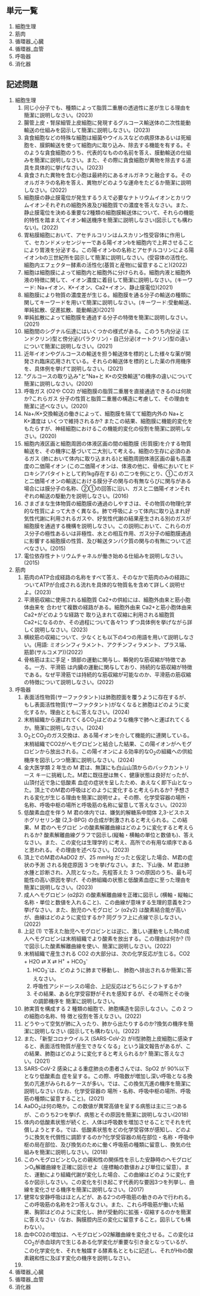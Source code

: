 ## 単元一覧
1. 細胞生理
2. 筋肉
3. 循環器_心臓
4. 循環器_血管
5. 呼吸器
6. 消化器
## 記述問題
1. 細胞生理
	1. 同じ小分子でも、種類によって脂質二重層の透過性に差が生じる理由を簡潔に説明しなさい。(2023)
	2. 腸管上皮・腎尿細管上皮細胞に発現するグルコース輸送体の二次性能動輸送の仕組みを図示して簡潔に説明しなさい。(2023)
	3. 貪食細胞などの特殊な細胞は細菌やウイルスなどの病原体あるいは死細胞を、膜銅輸送を使って細胞内に取り込み、除去する機能を有する。そのような貪食細胞のうち、代表的なものの名前を答え、膜動輸送の仕組みを簡潔に説明しなさい。また、その際に貪食細胞が異物を除去する道具を具体的に挙げなさい。(2023)
	4. 貪食された異物を含む小胞は最終的にあるオルガネラと融合する。そのオルガネラの名称を答え、異物がどのような運命をたどるか簡潔に説明しなさい。(2022)
	5. 細胞膜の静止膜電位が発生するうえで必要なナトリウムイオンとカリウムイオンそれぞれの細胞外液及び細胞質での濃度を答えなさい。また、静止膜電位を決める重要な2種類の細胞膜輸送体について、それらの機能的特性を踏まえてイオン輸送機序を簡潔に説明しなさい(図示しても構わない)。(2022)
	6. 胃粘膜細胞において、アセチルコリンはムスカリン性受容体に作用して、セカンドメッセンジャーである陽イオンbを細胞内で上昇させることにより胃液を分泌する。この陽イオンbの名称とアセチルコリンによる陽イオンbの三世紀所を図示して簡潔に説明しなさい。(受容体の活性化、細胞内エフェクター酵素の活性化(基質と産物)に留意すること)(2022)
	7. 細胞は細胞膜によって細胞内と細胞外に分けられる。細胞内液と細胞外液の特徴に関して、イオン濃度に着目して簡潔に説明しなさい。(キーワード: Na+イオン、K+イオン、Ca2+イオン、静止膜電位)(2021)
	8. 細胞膜により物質の濃度差が生じる。細胞膜を通る分子の輸送の種類に関してキーワードを用いて簡潔に説明しなさい。(キーワード:受動輸送、単純拡散、促進拡散、能動輸送)(2021)
	9. 単純拡散によって細胞膜を通過する分子の特徴を簡潔に説明しなさい。(2021)
	10. 細胞間のシグナル伝達にはいくつかの様式がある。このうち内分泌 (エンドクリン)型と傍分泌(パラクリン)・自己分泌(オートクリン)型の違いについて簡潔に説明しなさい。(2021)
	11. 近年イオンやグルコースの輸送を担う輸送体を標的とした様々な薬が開発され臨床応用されている。それらの輸送体を標的とした薬の作用機序を、具体例を挙げて説明しなさい。(2021)
	12. "グルコースの取り込み"と"Na+と K+の交換輸送"の機序の違いについて簡潔に説明しなさい。(2020)
	13. 呼吸ガス (O2や CO2) が細胞膜の脂質二重層を直接通過できるのは何故か?これらガス 分子の性質と脂質二重層の構造に考慮して、その理由を簡潔に述べなさい。(2020)
	14. Na+/K+交換輸送の働きによって、細胞膜を隔てて細胞内外の Na+とK+濃度は いくつで維持されるか? またこの結果、細胞膜に機能的変化をもたらすが、神経細胞におけるこの機能的変化の役割を簡潔に説明しなさい。(2020)
	15. 細胞内液区画と細胞周囲の体液区画の間の細胞膜 (形質膜)を介する物質輸送を、その機序に基づいて二大別して考える。細胞の生存に必須のあるガス (肺において体内に取り込まれる)と細胞周囲体液区画の最も高濃度の二価陽イオン (この二価陽イオンは、体液の他に、骨格においてヒドロキシアパタイトとして約1kg存在する) の二つを例にとり、①このガスと二価陽イオンの輸送における膜分子の関与の有無ならびに関与がある場合には膜分子の名称、②①の回答に沿い、ガスと二価陽イオンそれぞれの輸送の駆動力を説明しなさい。(2016)
	16. さまざまな生体物質の細胞膜の通過のしやすさは、その物質の物理化学的な性質によって大きく異なる。肺で呼吸によって体内に取り込まれ好気性代謝に利用されるガスや、好気性代謝の結果産生される別のガスが細胞膜を通過する機構を説明しなさい。この説明において、これらのガス分子の極性あるいは非極性、水との相互作用、ガス分子の細胞膜通過に影響する細胞膜の性質、及び輸送タンパク質の関与の有無について述べなさい。(2015)
	17. 電位依存性ナトリウムチャネルが働き始める仕組みを説明しなさい。(2015)
2. 筋肉
	1. 筋肉のATP合成経路の名称をすべて答え、そのなかで筋肉のみの経路についてATPが合成される流れを具体的な物質名を含めて詳しく説明せよ。(2023)
	2. 平滑筋収縮に使用される細胞質 Ca2+の供給には、細胞外由来と筋小胞体由来を 合わせて複数の経路がある。細胞外由来 Ca2+と筋小胞体由来 Ca2+がどのような経路で 取り込まれて収縮に利用される細胞質 Ca2+になるのか、その過程について各々1つ ずつ具体例を挙げながら詳しく説明しなさい。(2023)
	3. 横紋筋の収縮について、少なくとも以下の4つの用語を用いて説明しなさい。(用語: ミオシンフィラメント、アクチンフィラメント、プラス端、筋節(サルコメア))(2022)
	4. 骨格筋は主に手足・頭部の運動に関与し、瞬発的な筋収縮が特徴である。一方、平滑筋 は内臓の運動に関与しており、持続的な筋収縮が特徴である。なぜ平滑筋では持続的な筋収縮が可能なのか、平滑筋の筋収縮の特徴について説明しなさい。(2022)
3. 呼吸器
	1. 表面活性物質(サーファクタント)は肺胞腔面を覆うように存在するが、もし表面活性物質(サーファクタント)がなくなると肺胞はどのように変化するか。理由とともに答えなさい。(2024)
	2. 末梢組織から運ばれてくるCO<sub>2</sub>はどのような機序で肺へと運ばれてくるか。簡潔に説明しなさい。(2024)
	3. O<sub>2</sub>とCO<sub>2</sub>のガス交換は、ある陽イオンを介して機能的に連関している。末梢組織でCO2がヘモグロビンと結合した結果、この陽イオンがヘモグロビンから放出される。この陽イオンによる効率的なO<sub>2</sub>の組織への供給機序を図示しつつ簡潔に説明しなさい。(2024)
	4. 金大医学類 2 年生の M 君は、無謀にも白山山頂からのバックカントリース キーに挑戦した。M君に既往歴は無く、健康状態は良好だったが、山頂付近で急に低酸素 血症の症状を呈したため、あえなく即下山となった。頂上でのM君の呼吸はどのように変化すると考えられるか? 予想される変化が生じる理由を簡潔に説明せよ。その際、化学受容器の場所・名称、呼吸中枢の場所と呼吸筋の名称に留意して答えなさい。(2023)
	5. 低酸素血症を伴う M 君の体内では、嫌気的解糖系中間体 2,3-ビスホスホグリセリン酸 (2,3-BPG) の合成が刺激されると考えられる。この結果、M 君のヘモグロビ ンの酸素解離曲線はどのように変化すると考えられるか? 酸素解離曲線グラフで図示し(縦軸・横軸の単位と数値も)、答えなさい。また、この変化は生理学的 に考え、高所での有用な順序であると思われる。その理由を述べなさい。(2023)
	6. 頂上でのM君のAaDO2 が、25 mmHg だったと仮定した場合、M君の症状の予測 される発症原因 3 つを挙げなさい。また、下山後、M 君は肺水腫と診断され、入院となった。先程答えた 3 つの原因のうち、最も可能性の高い原因を挙げ、その肺組織の状態と低酸素血症に至った理由を簡潔に説明しなさい。(2023)
	7. 成人ヘモグロビン (α2β2) の酸素解離曲線を正確に図示し (横軸・縦軸に名称・単位と数値を入れること)、この曲線が意味する生理的意義を2つ挙げなさい。また、胎児のヘモグロビ ン (α2γ2) は酸素結合能が高いが、曲線はどのように変位するか? 同グラフ上に点線で示しなさい。(2022)
	8. 上記 (1) で答えた胎児ヘモグロビンとは逆に、激しい運動をした時の成人ヘモグロビンは末梢組織でより酸素を放出する。この理由は何か? (1) で図示した酸素解離曲線を使い、簡潔に説明しなさい。(2022)
	9. 末梢組織で産生される CO2 の大部分は、次の化学反応が生じる。CO2 + H2O ⇄ X ⇄ H<sup>+</sup> + HCO<sub>3</sub><sup>-</sup>
		1. HCO<sub>3</sub><sup>-</sup>は、どのように肺まで移動し、 肺胞へ排出されるか簡潔に答えなさい。
		2. 呼吸性アシドーシスの場合、上記反応はどちらにシフトするか?
		3. その結果、ある化学受容野がそれを感知するが、その場所とその後の調節機序を 簡潔に説明しなさい。
	10. 肺実質を構成する 2 種類の細胞で、肺胞構造を図示しなさい。この 2 つの細胞の名称、特 徴と役割を答えなさい。(2022)
	11. どうやって空気が肺に入ったり、肺から出たりするのか?換気の機序を簡潔に説明しなさい (図示しても構わない)。(2022)
	12. また、「新型コロナウイルス (SARS-CoV-2) がII型肺胞上皮細胞に感染すると、表面活性物質が産生できなくなる」という論文報告があるが、この結果、肺胞はどのように変化すると考えられるか? 簡潔に答えなさい。(2021)
	13. SARS-CoV-2 感染による重症肺炎の患者さんでは、SpO2 が 90%以下となり低酸素血 症を呈する。この際、呼吸数が増加し深い呼吸となる換気の亢進がみられるケースが多い。では、この換気亢進の機序を簡潔に説明しなさい (なお、化学受容器の 場所・名称、呼吸中枢の場所、呼吸筋の種類に留意すること)。(2021)
	14. AaDO<sub>2</sub>は何の略か。この数値が異常高値を呈する病態は主に三つあるが、このうち2つを挙げ、病態とその原因を簡潔に説明しなさい(2018)
	15. 体内の低酸素状態が続くと、人体は呼吸数を増加させることでそれを代償しようとする。では、低酸素状態をどの化学受容体が感知し、どのように換気を代償性に調節するのか?化学受容器の局在部位・名称・呼吸中枢の局在部位、及び換気のために働く呼吸筋の種類に留意し、換気の仕組みを簡潔に説明しなさい。(2018)
	16. このヘモグロビンとO₂との親和性の関係性を示した安静時のヘモグロビンO₂解離曲線を正確に図示せよ（座標軸の数値および単位に留意）。また、運動により組織代謝が変化した場合、この曲線はどのように変化するか図示しなさい。この変化を引き起こす代表的な要因3つを列挙し、曲線を変化させる機序を簡潔に説明しなさい。(2017)
	17. 健常な安静呼吸はほとんどが、ある2つの呼吸筋の動きのみで行われる。  この呼吸筋の名称を2つ答えなさい。また、これら呼吸筋が働いた結果、胸郭はどのように変化し、肺が受動的に拡張・収縮するのかを簡潔に答えなさい（なお、胸膜腔内圧の変化に留意すること。図示しても構わない）。
	18. 血中CO2の増加は、ヘモグロビンO2解離曲線を変化させる。この変化はCO<sub>2</sub>が赤血球内で生じるある化学変化が重要な引き金となっているが、この化学変化を、それを触媒する酵素名とともに記述し、それがHbの酸素親和性に及ぼす変化の機序を説明しなさい。
	19. 
4. 循環器_心臓
5. 循環器_血管
6. 消化器